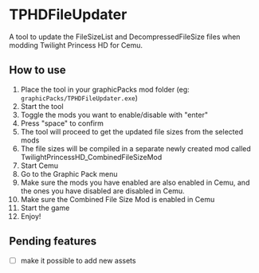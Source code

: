 # TPHDFileUpdater
A tool to update the FileSizeList and DecompressedFileSize files when modding Twilight Princess HD for Cemu.

## How to use
1. Place the tool in your graphicPacks mod folder (eg: `graphicPacks/TPHDFileUpdater.exe`)
2. Start the tool
3. Toggle the mods you want to enable/disable with "enter"
4. Press "space" to confirm
5. The tool will proceed to get the updated file sizes from the selected mods
6. The file sizes will be compiled in a separate newly created mod called TwilightPrincessHD_CombinedFileSizeMod
7. Start Cemu
8. Go to the Graphic Pack menu
9. Make sure the mods you have enabled are also enabled in Cemu, and the ones you have disabled are disabled in Cemu.
10. Make sure the Combined File Size Mod is enabled in Cemu
11. Start the game
12. Enjoy!

## Pending features
- [ ] make it possible to add new assets
